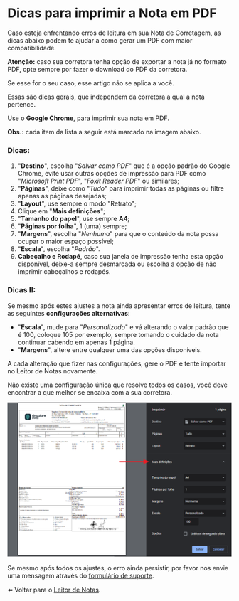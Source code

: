 # Dicas para imprimir a Nota em PDF

Caso esteja enfrentando erros de leitura em sua Nota de Corretagem, as dicas abaixo podem te ajudar a como gerar um PDF com maior compatibilidade.

**Atenção:** caso sua corretora tenha opção de exportar a nota já no formato PDF, opte sempre por fazer o download do PDF da corretora.

Se esse for o seu caso, esse artigo não se aplica a você.

Essas são dicas gerais, que independem da corretora a qual a nota pertence.

Use o **Google Chrome**, para imprimir sua nota em PDF.

**Obs.:** cada item da lista a seguir está marcado na imagem abaixo.

### Dicas:

1. "**Destino**", escolha "_Salvar como PDF_" que é a opção padrão do Google Chrome, evite usar outras opções de impressão para PDF como "_Microsoft Print PDF_", "_Foxit Reader PDF_" ou similares;
2. "**Páginas**", deixe como "_Tudo_" para imprimir todas as páginas ou filtre apenas as páginas desejadas;
3. "**Layout**", use sempre o modo "Retrato";
4. Clique em "**Mais definições**";
5. "**Tamanho do papel**", use sempre **A4**;
6. "**Páginas por folha**", 1 (uma) sempre;
7. "**Margens**", escolha "_Nenhuma_" para que o conteúdo da nota possa ocupar o maior espaço possível;
8. "**Escala**", escolha "_Padrão_".
9. **Cabeçalho e Rodapé**, caso sua janela de impressão tenha esta opção disponível, deixe-a sempre desmarcada ou escolha a opção de não imprimir cabeçalhos e rodapés.

### Dicas II:

Se mesmo após estes ajustes a nota ainda apresentar erros de leitura, tente as seguintes **configurações alternativas**:

- "**Escala**", mude para "_Personalizado_" e vá alterando o valor padrão que é 100, coloque 105 por exemplo, sempre tomando o cuidado da nota continuar cabendo em apenas 1 página.
- "**Margens**", altere entre qualquer uma das opções disponíveis.

A cada alteração que fizer nas configurações, gere o PDF e tente importar no Leitor de Notas novamente.

Não existe uma configuração única que resolve todos os casos, você deve encontrar a que melhor se encaixa com a sua corretora.

![](../.gitbook/assets/7ab14171ee7ab07e1a8af0d979fc63f8.png)

Se mesmo após todos os ajustes, o erro ainda persistir, por favor nos envie uma mensagem através do [formulário de suporte](https://leitordenotas.com.br/suporte.html).&#x20;

⬅️ Voltar para o [Leitor de Notas](https://leitordenotas.com.br/).
